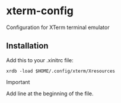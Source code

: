 # xterm-config
Configuration for XTerm terminal emulator

## Installation 
Add this to your .xinitrc file:
```shell 
xrdb -load $HOME/.config/xterm/Xresources 
```
> [!IMPORTANT]
> Add line at the beginning of the file.
